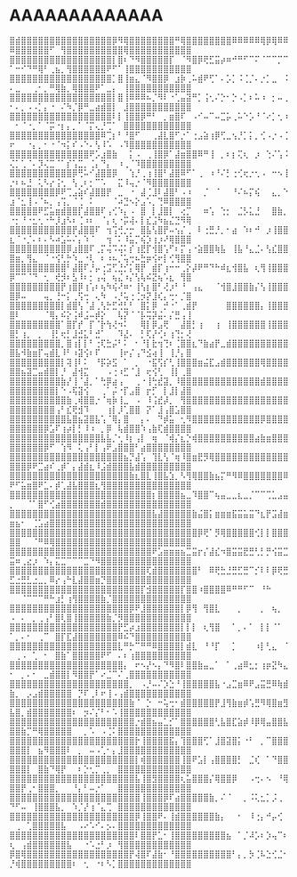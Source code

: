 # AAAAAAAAAAAAA


⣿⣾⣿⣿⣿⣿⣿⣿⣿⣿⣿⣿⣿⣿⣿⣿⣿⣿⡿⠻⢿⣿⣿⣿⣿⣿⣿⣿⣿⠛⢿⣿⣿⣿⣿⣿⣿⣿⣿⠿⠿⠿⠿⠿⢿⡿⢿⠿⠿⠿⣿⣿⣿⣿⣿⣿⠋⠀⢻⣿⣿⣿⣿⣿⣿⣿⣿⣿⣿⢿⣿⣿⣿⣿⣿⣿⣿⣿⣿⣿⣿
⣿⣿⣿⣿⣿⣿⣿⣿⣿⣿⣿⣿⣿⣿⣿⣿⣿⣿⡇⣿⠆⠙⠻⣿⣿⣿⣿⣿⡏⠀⠈⠻⣿⡿⢟⣋⣭⡴⠶⠚⠛⠋⠉⠍⠈⠉⠉⡉⠉⠁⠒⠊⠙⠛⢿⠃⢀⣦⡀⢻⣿⣿⣿⣿⣿⣿⠟⠋⠁⢸⣿⣿⣿⣿⣿⣿⣿⣿⣿⣿⣿
⣿⣿⣿⣿⣿⣿⣿⣿⣿⣿⣿⣿⣿⣿⣿⣿⣿⣿⡁⣿⢸⣶⣄⠈⠻⣿⣿⡿⠀⣰⡷⢀⠥⣾⠟⢋⠁⠄⡡⡁⠨⢈⡈⠄⡐⡁⣀⠀⠨⠄⣀⠀⠀⢀⠂⡀⠛⢿⣷⡀⢿⣿⣿⣿⠟⠁⣀⡄⠀⢸⣿⣿⣿⣿⣿⣿⣿⣿⣿⣿⣿
⣿⣿⣿⣿⣿⣿⣿⣿⣿⣿⣿⣿⣿⣿⣿⣿⣿⣿⡇⣿⢸⠿⠿⠿⠦⡈⠻⠇⠐⢁⣤⣽⠛⡁⢨⢂⠌⡑⠂⡑⠠⡁⠆⠥⠰⠀⡂⠤⢀⠂⠄⡀⠠⠠⡁⡄⠐⠀⠌⠳⡈⡿⠛⣀⣴⣾⣿⡇⠀⣸⣿⣿⣿⣿⣿⣿⣿⣿⣿⣿⣿
⣿⣿⣿⣿⣿⣿⣿⣿⣿⣿⣿⣿⣿⣿⣿⣿⣿⣿⠇⡇⢸⣿⣿⡿⠛⠃⠀⡀⣶⣿⠏⠀⠠⠊⠤⠉⠤⣉⡥⢀⠥⠑⡡⠘⠈⠔⡁⢂⠰⠀⠂⠈⠐⡀⠁⠈⡭⠐⡆⡄⡀⠁⠈⡍⢄⡘⢉⠁⠀⣿⣿⣿⣿⣿⣿⣿⣿⣿⣿⣿⣿
⣿⣿⣿⣿⣿⣿⣿⣿⣿⣿⣿⣿⣿⣿⣿⣿⠿⢉⡆⠃⠘⣿⠋⠀⠀⢀⣼⣇⣿⠋⡐⠁⢐⣠⣵⢰⡿⢋⣀⢢⡘⡁⡅⡀⢊⠠⡐⠠⢈⠖⠀⠀⠐⡄⡀⠂⠐⠈⠲⡅⠎⠠⠑⠄⢣⠸⠡⠀⠠⠹⣿⣿⣿⣿⣿⣿⣿⣿⣿⣿⣿
⣿⣿⣿⣿⣿⣿⣿⣿⣿⣿⣿⣿⣿⣿⠟⡡⣰⣿⣷⠀⠀⡅⠠⠀⢀⢸⣿⡿⠁⣼⣶⣿⣿⠿⠛⢸⠀⡀⠆⡆⢍⢆⠀⡰⠀⢑⠌⢡⠨⢌⡁⢁⠈⠄⡹⢌⣉⠈⠁⡎⢡⣉⡀⢈⡄⠙⡄⠀⠰⢀⠈⠹⣿⣿⣿⣿⣿⣿⣿⣿⣿
⣿⣿⣿⣿⣿⣿⣿⣿⣿⣿⣿⡿⢛⠥⠊⣼⣿⣿⡿⠀⠀⢱⡘⢀⢰⢸⣿⠃⣼⣿⠿⠋⠁⢀⠀⠰⠘⠌⡃⢐⢊⢖⡐⢂⠠⠀⠒⠢⢸⡐⠆⠦⣘⠀⢅⠣⡔⢨⢂⠀⢣⢀⠆⡂⠉⠡⠀⠀⣍⠸⢤⡐⠈⠻⣿⣿⣿⣿⣿⣿⣿
⣿⣿⣿⣿⣿⣿⣿⣿⡿⠟⢉⣠⣵⠎⣼⣿⣿⡟⠀⣀⠀⠐⠀⣼⢈⣸⠇⣼⣿⠃⠠⠰⠀⠀⡈⠀⠈⠀⠀⠘⠌⠦⡍⢮⠀⠀⣄⡀⠑⣰⠈⣂⢸⠠⠈⠦⡀⢠⢩⡀⠈⢈⠀⠅⠀⠀⠀⠈⠴⣙⠢⡕⣠⠡⡀⢙⠿⣿⣿⣿⣿
⣿⣿⣿⣿⣿⠟⣋⣥⣶⣾⣿⣿⡏⣼⣿⣿⠏⢠⢊⠱⡄⠠⠀⣿⠀⡇⣸⣿⡇⠀⢔⡉⠀⠀⠶⢡⠀⢑⡂⠀⣈⡣⣅⣘⠀⠀⣿⣷⡀⠐⡂⠘⠐⣂⢂⠐⠓⡸⣰⠣⠆⢈⠰⠆⠀⠈⡄⢆⠐⡭⢼⠄⡇⣎⣨⠳⣦⣌⣙⠻⢿
⣿⣿⣿⣿⣿⣿⣿⣿⣿⣿⣿⡟⣼⣿⣿⠏⠀⢲⢩⢚⡐⡒⠀⣿⣧⢣⣿⡟⠤⢢⡌⢀⠀⠇⢐⣛⡘⡀⠂⣴⠀⠱⠆⠚⠀⡰⢸⣿⣿⣆⠈⠐⡈⠄⠆⠄⠣⠴⣡⠥⠌⡄⠱⠈⠀⠀⢲⠈⠅⠸⣥⡉⢮⡱⢰⡰⠜⢿⣿⣿⣿
⣿⣿⣿⣿⣿⣿⣿⣿⣿⣿⡿⣰⣿⣿⠏⢀⡍⢬⠩⢬⠅⡎⢰⣟⡏⢺⣿⢡⠋⠆⡍⢠⠐⣵⣿⣿⢷⣧⠀⢸⣧⠘⣄⣈⠄⢣⣎⣿⣿⣿⣶⡀⢻⣄⠀⠈⠐⢪⢃⡓⠱⣀⠐⢇⠀⠆⠰⠦⡈⢥⢒⠦⣓⡶⢪⠖⡇⢊⢻⣿⣿
⣿⣿⣿⣿⣿⣿⣿⣿⣿⣿⠃⣼⣿⠏⡘⡤⢐⣩⢋⣘⡊⡅⢿⡟⠀⣾⡏⢰⠒⠒⢀⡕⡼⠟⠛⠙⠓⠾⣆⢺⣿⣧⠀⢆⢻⢸⣿⣿⣿⡿⠉⠉⠈⠙⠀⢂⠀⢞⡺⠆⣣⠸⠆⡂⢠⢬⠀⢦⣌⠰⡌⢣⢧⠮⣝⢦⠡⣆⠀⢻⣿
⣿⣿⣿⣿⣿⣿⣿⣿⣿⡟⢰⣿⡿⢰⢡⠆⢦⠳⢮⠜⠶⠂⢸⢣⡆⣿⠃⢜⡰⠃⠘⠀⢠⣄⠀⠀⠈⢺⣿⣸⣿⣿⣷⡌⢣⢸⣿⣿⣿⣿⡿⠤⠀⠀⠀⢤⡀⢘⠒⡅⢀⢫⢒⠀⢄⠳⠀⠠⡘⢥⢐⢈⡲⡝⣸⢎⡄⢒⠂⡈⣿
⣿⣿⣿⣿⣿⣿⣿⣿⣿⡇⣾⣿⢣⠈⣼⢀⢣⡓⣋⢚⣃⠃⠀⣿⡅⡿⠀⡚⠐⠁⢀⣾⡟⠀⠀⠀⠀⠀⣿⣿⣿⣿⣿⣿⡄⢸⣿⣿⣿⣿⠇⠀⠀⠀⠀⠈⢿⡄⠮⡕⢨⠾⣨⠤⡾⡕⠀⠀⢧⡝⠈⠈⡧⢭⡽⣬⠄⡌⣛⢠⢸
⣿⣿⣿⣿⣿⣿⣿⣿⣿⠁⣿⡏⡞⠀⡏⠈⡗⢳⢜⠲⠅⠀⠀⢿⡇⡿⣠⢟⠀⠀⣼⣿⡃⢰⠀⠀⢰⠀⢸⣿⣿⣿⣿⣿⣿⢸⣿⣿⣿⣿⡃⢰⡀⠀⡀⠀⢸⡃⢖⡃⣸⣚⣅⠃⣚⠁⠀⠀⠹⣜⠄⠀⡃⢏⡜⢊⠆⢰⢙⡂⢜
⣿⣿⣿⣿⣿⣿⣿⣿⣿⡀⣿⢰⡇⡇⠃⢐⢏⣓⡬⠃⠅⠀⠂⠘⡇⣗⢲⢙⠆⢈⣿⣿⣆⠙⣷⣴⡟⣀⣾⣿⣿⣿⣿⣿⣿⣿⣿⣿⣿⣿⣧⠺⣷⣶⡏⢤⣾⣇⠸⠃⠰⣽⢪⠆⠏⠀⠀⠀⢸⠖⡌⢠⠙⣪⢴⢸⠀⢸⡘⡄⣿
⣿⣿⣿⣿⣿⣿⣿⣿⣿⡇⢽⢸⠇⠅⠀⠘⡯⡵⣫⠀⠁⠀⡀⠀⠐⣯⢫⡎⢃⢸⣿⣿⣿⣶⣬⣏⣠⣾⣿⣿⣿⣿⣿⣿⢿⣿⣿⣿⣿⣿⣿⣦⣽⣉⣤⣾⣿⡇⡘⠀⣼⢺⣍⠀⠀⠀⠠⢐⠰⣋⠈⣸⠀⢖⢪⢃⠀⢸⡇⢀⣿
⣿⣿⣿⣿⣿⣿⣿⣿⣿⣷⡜⢸⠈⣼⡀⠁⢓⡿⣴⢠⠀⠀⢀⠐⢸⢓⣞⣽⡀⠸⣿⣿⣿⣿⣿⣿⣿⣿⣿⣿⣿⣿⣿⣿⣾⣿⣿⣿⣿⣿⣿⣿⣿⣿⣿⣿⣿⡇⠑⠠⢯⣽⢪⠀⠀⢀⠁⡬⠐⡏⣠⣿⠀⡖⡋⠀⡇⣸⡇⣼⣿
⣿⣿⣿⣿⣿⣿⣿⣿⣿⣿⣷⢀⢾⣿⣿⡐⠈⢶⡷⢸⣀⠀⠠⠀⠸⢨⣞⡼⡀⠀⢻⣿⣿⣿⣿⣿⣿⣿⣿⣿⣿⣿⣿⣿⣿⣿⣿⣿⣿⣿⣿⣿⣿⣿⣿⣿⣿⢠⠃⣎⢟⣺⠹⠀⠀⠀⢰⡇⡸⢁⣿⣿⠀⡝⠁⣸⢠⣿⣡⣿⣿
⣿⣿⣿⣿⣿⣿⣿⣿⣿⣿⣧⣿⣦⣽⣿⣧⢡⠈⢿⡄⣿⠀⠀⡄⠄⠀⠙⡾⣥⠀⢂⠻⣿⣿⣿⣿⣿⣿⣿⣿⣿⣿⣿⣿⡿⣿⣿⣿⣿⣿⣿⣿⣿⣿⣿⡿⣡⠏⢰⡴⡇⡃⠸⠰⠀⡀⡿⠀⢧⣾⣿⣿⠱⢠⣷⢏⣾⣿⣿⣿⣿
⣿⣿⣿⣿⣿⣿⣿⣿⣿⣿⣿⣿⣿⣿⣿⣿⣧⣧⡈⢂⠸⡆⢠⡇⠀⢶⠀⠈⢾⡌⣆⡑⢾⣿⣿⣿⣿⣿⣿⣿⣿⣿⣿⣴⣷⣶⣿⣿⣿⣿⣿⣿⣿⣿⣿⡿⠋⠀⢱⠻⠀⢅⢠⠃⡇⢠⠟⣠⣿⣿⣿⠃⣴⣿⣿⣿⣿⣿⣿⣿⣿
⣿⣿⣿⣿⣿⣿⣿⣿⣿⣿⣿⣿⣿⣿⣿⣿⣿⣿⣿⣿⣦⡙⣼⢡⠀⢹⣇⢣⠈⢶⠸⣿⣶⣟⡻⢿⣿⣿⣿⣿⣿⣿⣿⣿⣿⣿⣿⣿⣿⣿⣿⣿⡿⠟⣉⣴⠎⢀⡾⠁⡄⣼⣾⣆⠸⣨⣾⣿⣿⣿⣧⣾⣿⣿⣿⣿⣿⣿⣿⣿⣿
⣿⣿⣿⣿⣿⣿⣿⣿⣿⣿⣿⣿⣿⣿⣿⣿⣿⣿⣿⣿⣿⣷⣆⣿⣇⢸⣿⣧⣱⡀⠣⢻⢿⣿⣿⣷⣦⡍⠛⠻⠿⣿⣿⣿⣿⣿⣿⣿⠿⠟⠋⣥⣶⣿⠟⣁⠄⡾⢁⣼⣧⣿⣿⣿⣆⢻⣿⣿⣿⣿⣿⣿⣿⣿⣿⣿⣿⣿⣿⣿⣿
⣿⣿⣿⣿⣿⣿⣿⣿⣿⣿⣿⣿⣿⣿⣿⣿⣿⣿⣿⣿⣿⣿⣿⣿⣿⡆⣿⣿⣿⣿⣦⣀⠹⣿⣿⠉⢦⣤⣀⣀⣆⣀⡈⠉⠉⢉⣁⣠⣤⡀⠀⠀⠈⠁⣿⠋⢊⣴⣿⣿⣿⣿⣿⣿⣿⣾⣿⣿⣿⣿⣿⣿⣿⣿⣿⣿⣿⣿⣿⣿⣿
⣿⣿⣿⣿⣿⣿⣿⣿⣿⣿⣿⣿⣿⣿⣿⣿⣿⣿⣿⣿⣿⣿⣿⣿⣿⣧⣼⣿⣿⣿⣿⣿⣷⣬⣿⡅⣶⣶⣶⣯⣭⣥⣭⠙⣆⡟⣩⣼⣶⣶⣦⠂⠀⢈⣡⣴⣿⣿⣿⣿⣿⣿⣿⣿⣿⣿⣿⣿⣿⣿⣿⣿⣿⣿⣿⣿⣿⣿⣿⣿⣿
⣿⣿⣿⣿⣿⣿⣿⣿⣿⣿⣿⣿⣿⣿⣿⣿⣿⣿⣿⣿⣿⣿⣿⣿⣿⣿⣿⣿⣿⣿⣿⣿⣿⡿⢟⠁⡻⢿⣿⣿⣿⣿⣿⢊⡇⡇⣿⣿⣿⣿⣿⠀⠀⠈⠛⠿⢿⣿⣿⣿⣿⣿⣿⣿⣿⣿⣿⣿⣿⣿⣿⣿⣿⣿⣿⣿⣿⣿⣿⣿⣿
⣿⣿⣿⣿⣿⣿⣿⣿⣿⣿⣿⣿⣿⣿⣿⣿⣿⣿⣿⣿⣿⣿⣿⣿⣿⠟⣡⣶⣶⣶⣦⣉⣭⡖⡌⣼⣎⠲⣿⣭⣭⣟⣛⢃⡃⡛⢪⣭⣉⣭⠶⢀⣔⡰⠀⠱⡄⣍⣉⠉⠉⠉⣉⠙⠻⣿⣿⣿⣿⣿⣿⣿⣿⣿⣿⣿⣿⣿⣿⣿⣿
⣿⣿⣿⣿⣿⣿⣿⣿⣿⣿⣿⣿⣿⣿⣿⣿⣿⣿⣿⣿⣿⣿⣿⣿⢏⣾⣿⣿⣿⣿⣿⣿⣿⠃⠀⠿⢟⣓⣘⣛⣋⣛⠉⡊⠇⠇⡿⢟⣛⣋⣐⣛⣃⣐⣀⡀⠿⡔⢠⠓⣇⣼⣿⣿⣶⡙⣿⣿⣿⣿⣿⣿⣿⣿⣿⣿⣿⣿⣿⣿⣿
⣿⣿⣿⣿⣿⣿⣿⣿⣿⣿⣿⣿⣿⣿⣿⣿⣿⣿⣿⣿⣿⣿⣿⡏⣺⣿⣿⣿⣿⣿⡏⣿⣿⠰⣿⣿⣿⣿⠿⠛⠛⠋⠉⠀⠘⠓⠀⠀⠀⠀⠀⠈⠉⠉⠉⠛⠓⣰⡃⢰⢻⣿⣿⣿⣿⣷⡈⣿⣿⣿⣿⣿⣿⣿⣿⣿⣿⣿⣿⣿⣿
⣿⣿⣿⣿⣿⣿⣿⣿⣿⣿⣿⣿⣿⣿⣿⣿⣿⣿⣿⣿⣿⡿⠟⣸⣿⣿⣿⣿⣿⣿⡇⡿⢻⠀⢻⣿⣇⠀⠀⠀⡀⠀⠀⠀⡀⠀⢦⡀⠀⠠⠀⠄⠀⡀⢀⢠⠃⣿⢇⣿⢸⣿⣿⣿⣿⣿⣷⡈⡻⣿⣿⣿⣿⣿⣿⣿⣿⣿⣿⣿⣿
⣿⣿⣿⣿⣿⣿⣿⣿⣿⣿⣿⣿⣿⣿⣿⣿⣿⣿⣿⡟⣋⡴⣰⣿⣿⣿⣿⣿⣿⣿⡇⡇⡇⠀⢆⢻⣿⠀⠀⠁⡀⠄⠁⠀⡇⡇⠈⠁⠀⠁⡀⠄⠂⠀⢀⠉⠀⣿⡏⣏⣼⣿⣿⣿⣿⣿⣿⣿⠿⠮⠙⣿⣿⣿⣿⣿⣿⣿⣿⣿⣿
⣿⣿⣿⣿⣿⣿⣿⣿⣿⣿⣿⣿⣿⣿⣿⣿⣿⣿⣿⣇⠛⡓⠉⠛⠛⠿⣿⣿⣿⣿⡇⣾⣇⠀⠘⠘⡏⠀⠀⡁⠀⠀⠀⠰⡇⢃⣄⠀⠈⠀⢀⠠⠀⢁⠀⠂⠀⣿⣷⠁⣿⣿⣿⣿⣿⠟⠋⠀⠄⠆⢰⣿⣿⣿⣿⣿⣿⣿⣿⣿⣿
⣿⣿⣿⣿⣿⣿⣿⣿⣿⣿⣿⣿⣿⣿⣿⣿⣿⣿⣿⣿⡄⠀⠖⠢⡜⠢⡄⠙⠻⣿⠇⣿⣿⣷⣤⣀⠁⠀⠁⢀⣴⠿⣂⡂⢰⡶⣝⠳⣄⠂⠀⡀⠄⠂⠀⣀⣾⣿⣿⡇⠻⣿⣿⡟⠁⠔⣈⠉⠌⢀⣿⣿⣿⣿⣿⣿⣿⣿⣿⣿⣿
⣿⣿⣿⣿⣿⣿⣿⣿⣿⣿⣿⣿⣿⣿⣿⣿⣿⣿⣿⣿⣿⡀⠀⠠⡘⠤⠌⡱⣑⠘⢸⣿⣿⣿⣿⣿⣧⠐⣠⣉⣶⠿⠟⣠⣭⣛⠿⢷⣾⣷⡀⠀⡠⣠⣾⣿⣿⣿⣿⣿⠀⡙⠏⢀⠇⠖⢸⠠⢠⣾⣿⣿⣿⣿⣿⣿⣿⣿⣿⣿⣿
⣿⣿⣿⣿⣿⣿⣿⣿⣿⣿⣿⣿⣿⣿⣿⣿⣿⣿⣿⣿⣿⣷⠈⠀⡑⠀⠒⢥⢒⠂⣾⣿⣿⣿⣿⣿⡟⣸⢻⣷⣶⡾⢡⣛⠻⢿⣿⣶⣻⣧⣿⡀⣾⣿⣿⣿⣿⣿⣿⣿⠆⠀⡲⠌⡌⠃⠂⠡⢸⣿⣿⣿⣿⣿⣿⣿⣿⣿⣿⣿⣿
⣿⣿⣿⣿⣿⣿⣿⣿⣿⣿⣿⣿⣿⣿⣿⣿⣿⣿⣿⣿⣿⣿⡐⣾⣿⣦⣤⣁⡊⠁⣿⣿⣿⣿⣿⣿⢃⣧⣿⣏⣵⡾⠸⡿⢿⣤⣿⣿⣧⣿⣿⣷⡉⠛⢿⣿⣿⣿⣿⣿⠀⠀⡀⠡⠀⠠⢈⠅⣿⣿⣿⣿⣿⣿⣿⣿⣿⣿⣿⣿⣿
⣿⣿⣿⣿⣿⣿⣿⣿⣿⣿⣿⣿⣿⣿⣿⣿⣿⣿⣿⣿⣿⣿⡗⢸⣿⣿⣿⣿⣯⡄⢹⣿⣿⣿⢋⠁⣸⣿⣽⣿⡅⠐⠃⠀⡀⠉⣿⣿⣿⣿⣿⣿⡇⠀⣦⠻⣿⣿⣿⠇⠀⡀⠀⠤⠠⢁⠂⡄⣸⣿⣿⣿⣿⣿⣿⣿⣿⣿⣿⣿⣿
⣿⣿⣿⣿⣿⣿⣿⣿⣿⣿⣿⣿⣿⣿⣿⣿⣿⣿⣿⣿⣿⣿⡇⢾⣿⣿⣿⣿⣿⣿⢸⣿⠟⣡⡇⢠⣿⣿⣿⣿⡃⠀⣈⢎⠀⠁⠙⣿⣿⣿⣿⣿⡇⠀⣿⣷⠙⢿⡟⠀⠀⠆⡑⢂⡉⢀⡀⠀⣿⣿⣿⣿⣿⣿⣿⣿⣿⣿⣿⣿⣿
⣿⣿⣿⣿⣿⣿⣿⣿⣿⣿⣿⣿⣿⣿⣿⣿⣿⣿⣿⣿⣿⣿⣧⢸⣿⣻⣿⣿⣿⣿⢆⣥⣿⣿⣿⡌⢿⣿⣿⡿⠀⠀⠠⢒⠄⠢⠀⠘⢿⣿⣿⡟⢀⠂⣿⣿⣿⡀⠀⠀⠘⡄⠃⠤⡐⠁⠀⠀⣿⣿⣿⣿⣿⣿⣿⣿⣿⣿⣿⣿⣿
⣿⣿⣿⣿⣿⣿⣿⣿⣿⣿⣿⣿⣿⣿⣿⣿⣿⣿⣿⣿⣿⣿⣿⢸⣿⣿⣿⡿⠏⣴⣿⣿⣿⣿⣿⣷⡀⠌⠈⠀⠀⡀⠨⢅⣂⡁⡨⢀⠀⠙⠋⠤⠀⢸⣿⣿⣿⣧⡀⠀⠱⡈⡜⢰⠈⣄⢉⠀⣿⣿⣿⣿⣿⣿⣿⣿⣿⣿⣿⣿⣿
⣿⣿⣿⣿⣿⣿⣿⣿⣿⣿⣿⣿⣿⣿⣿⣿⣿⣿⣿⣿⣿⣿⡿⢸⣿⣿⠟⠄⢸⣾⣿⣿⣿⣿⣿⣿⣷⡄⠀⠀⠂⠀⠸⢐⡄⠚⡤⢊⠀⠀⢀⠀⢁⣿⣿⣿⣿⣿⣧⠀⠀⠠⠔⠡⠊⠄⡢⠄⣿⣿⣿⣿⣿⣿⣿⣿⣿⣿⣿⣿⣿
⣿⣿⣿⣿⣿⣿⣿⣿⣿⣿⣿⣿⣿⣿⣿⣿⣿⣿⣿⣿⣿⣿⠇⣿⣿⡟⣁⠂⢸⣿⣿⣿⣿⣿⣿⣿⣿⣿⣦⠀⠁⡈⠼⡡⠆⡱⢤⠉⠆⢆⠀⢠⣾⣿⣿⣿⣿⣿⣿⣧⠀⠀⠐⠡⣐⠃⡰⠀⢻⣿⣿⣿⣿⣿⣿⣿⣿⣿⣿⣿⣿
⡿⣿⢿⣿⣿⣿⣿⣿⣿⣿⣿⣿⣿⣿⣿⣿⣿⣿⣿⣿⣿⡟⢼⣿⠏⣼⣷⠂⠘⣿⣿⣿⣿⣿⣿⣿⣿⣿⣿⠃⡄⡀⡳⢈⠧⣑⢊⣈⠂⡘⢾⣿⣿⣿⣿⣿⣿⣿⣿⣿⠆⠀⢂⠀⠐⠆⠣⡁⣿⣿⣿⣿⣿⣿⣿⣿⣿⣿⣿⣿⣿

